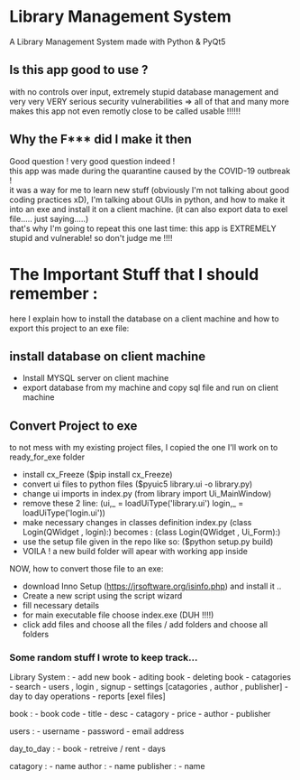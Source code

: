 # Library Management System
A Library Management System made with Python & PyQt5

## Is this app good to use ?
with no controls over input, extremely stupid database management and very very VERY serious security vulnerabilities => all of that
and many more makes this app not even remotly close to be called usable !!!!!!

## Why the F*** did I make it then
Good question ! very good question indeed ! <br /> 
this app was made during the quarantine caused by the COVID-19 outbreak ! <br /> 
it was a way for me to learn new stuff (obviously I'm not talking about good coding practices xD), I'm talking about GUIs in python, and how to make it into an exe and install it on a client machine. (it can also export data to exel file..... just saying.....) <br /> 
that's why I'm going to repeat this one last time: this app is EXTREMELY stupid and vulnerable! so don't judge me !!!!

# The Important Stuff that I should remember :

here I explain how to install the database on a client machine and how to export this project to an exe file:

## install database on client machine

- Install MYSQL server on client machine
- export database from my machine and copy sql file and run on client machine


## Convert Project to exe

to not mess with my existing project files, I copied the one I'll work on to ready_for_exe folder

- install cx_Freeze ($pip install cx_Freeze)
- convert ui files to python files ($pyuic5 library.ui -o library.py)
- change ui imports in index.py (from library import Ui_MainWindow)
- remove these 2 line: (ui,_ = loadUiType('library.ui')  login,_ = loadUiType('login.ui'))
- make necessary changes in classes definition index.py (class Login(QWidget , login):) becomes : (class Login(QWidget , Ui_Form):)
- use the setup file given in the repo like so: ($python setup.py build)
- VOILA ! a new build folder will apear with working app inside

NOW, how to convert those file to an exe:

- download Inno Setup (https://jrsoftware.org/isinfo.php) and install it ..
- Create a new script using the script wizard
- fill necessary details
- for main executable file choose index.exe (DUH !!!!)
- click add files and choose all the files / add folders and choose all folders



### Some random stuff I wrote to keep track... 

Library System :
    - add new book
    - aditing book
    - deleting book
    - catagories
    - search
    - users , login , signup
    - settings [catagories , author , publisher]
    - day to day operations
    - reports [exel files]

book :
    - book code
    - title
    - desc
    - catagory
    - price
    - author
    - publisher

users :
    - username
    - password
    - email address

day_to_day :
    - book
    - retreive / rent
    - days

catagory :
    - name
author :
    - name
publisher :
    - name